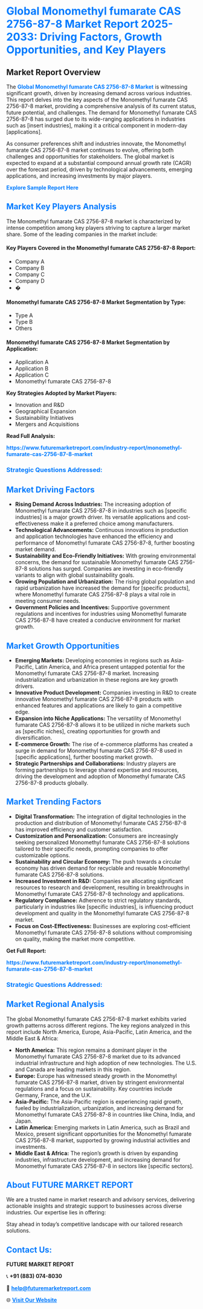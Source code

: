<h1 style="color: #007BFF;">Global Monomethyl fumarate CAS 2756-87-8 Market Report 2025-2033: Driving Factors, Growth Opportunities, and Key Players</h1>

<section id="overview">
<h2>Market Report Overview</h2>
<p>The <a href="https://www.futuremarketreport.com/industry-report/monomethyl-fumarate-cas-2756-87-8-market" style="color: #007BFF; text-decoration: none;"><strong>Global Monomethyl fumarate CAS 2756-87-8 Market</strong></a> is witnessing significant growth, driven by increasing demand across various industries. This report delves into the key aspects of the Monomethyl fumarate CAS 2756-87-8 market, providing a comprehensive analysis of its current status, future potential, and challenges. The demand for Monomethyl fumarate CAS 2756-87-8 has surged due to its wide-ranging applications in industries such as [insert industries], making it a critical component in modern-day [applications].</p>
<p>As consumer preferences shift and industries innovate, the Monomethyl fumarate CAS 2756-87-8 market continues to evolve, offering both challenges and opportunities for stakeholders. The global market is expected to expand at a substantial compound annual growth rate (CAGR) over the forecast period, driven by technological advancements, emerging applications, and increasing investments by major players.</p>
</section>

<section id="overview">
<p><a href="https://www.futuremarketreport.com/request-sample/reportId=111320" style="color: #007BFF; text-decoration: none;"><strong>Explore Sample Report Here</strong></a></p>
</section>

<section id="key-players">
<h2 style="color: #007BFF;">Market Key Players Analysis</h2>
<p>The Monomethyl fumarate CAS 2756-87-8 market is characterized by intense competition among key players striving to capture a larger market share. Some of the leading companies in the market include:</p>
<h4>Key Players Covered in the Monomethyl fumarate CAS 2756-87-8 Report:</h4>
<ul><li>Company A</li><li>Company B</li><li>Company C</li><li>Company D</li><li>�</li></ul>
<h4>Monomethyl fumarate CAS 2756-87-8 Market Segmentation by Type:</h4>
<ul><li>Type A</li><li>Type B</li><li>Others</li></ul>

<h4>Monomethyl fumarate CAS 2756-87-8 Market Segmentation by Application:</h4>
<ul><li>Application A</li><li>Application B</li><li>Application C</li><li>Monomethyl fumarate CAS 2756-87-8</li></ul>
<p><strong>Key Strategies Adopted by Market Players:</strong></p>
<ul>
<li>Innovation and R&D</li>
<li>Geographical Expansion</li>
<li>Sustainability Initiatives</li>
<li>Mergers and Acquisitions</li>
</ul>
</section>

<section>
<p><strong>Read Full Analysis: </strong></p><a href="https://www.futuremarketreport.com/industry-report/monomethyl-fumarate-cas-2756-87-8-market" style="color: #007BFF; text-decoration: none;"><strong>https://www.futuremarketreport.com/industry-report/monomethyl-fumarate-cas-2756-87-8-market</strong></a>
<h3 style="color: #007BFF;">Strategic Questions Addressed:</h3>
</section>

<section id="driving-factors">
<h2 style="color: #007BFF;">Market Driving Factors</h2>
<ul>
<li><strong>Rising Demand Across Industries:</strong> The increasing adoption of Monomethyl fumarate CAS 2756-87-8 in industries such as [specific industries] is a major growth driver. Its versatile applications and cost-effectiveness make it a preferred choice among manufacturers.</li>
<li><strong>Technological Advancements:</strong> Continuous innovations in production and application technologies have enhanced the efficiency and performance of Monomethyl fumarate CAS 2756-87-8, further boosting market demand.</li>
<li><strong>Sustainability and Eco-Friendly Initiatives:</strong> With growing environmental concerns, the demand for sustainable Monomethyl fumarate CAS 2756-87-8 solutions has surged. Companies are investing in eco-friendly variants to align with global sustainability goals.</li>
<li><strong>Growing Population and Urbanization:</strong> The rising global population and rapid urbanization have increased the demand for [specific products], where Monomethyl fumarate CAS 2756-87-8 plays a vital role in meeting consumer needs.</li>
<li><strong>Government Policies and Incentives:</strong> Supportive government regulations and incentives for industries using Monomethyl fumarate CAS 2756-87-8 have created a conducive environment for market growth.</li>
</ul>
</section>

<section id="growth-opportunities">
<h2 style="color: #007BFF;">Market Growth Opportunities</h2>
<ul>
<li><strong>Emerging Markets:</strong> Developing economies in regions such as Asia-Pacific, Latin America, and Africa present untapped potential for the Monomethyl fumarate CAS 2756-87-8 market. Increasing industrialization and urbanization in these regions are key growth drivers.</li>
<li><strong>Innovative Product Development:</strong> Companies investing in R&D to create innovative Monomethyl fumarate CAS 2756-87-8 products with enhanced features and applications are likely to gain a competitive edge.</li>
<li><strong>Expansion into Niche Applications:</strong> The versatility of Monomethyl fumarate CAS 2756-87-8 allows it to be utilized in niche markets such as [specific niches], creating opportunities for growth and diversification.</li>
<li><strong>E-commerce Growth:</strong> The rise of e-commerce platforms has created a surge in demand for Monomethyl fumarate CAS 2756-87-8 used in [specific applications], further boosting market growth.</li>
<li><strong>Strategic Partnerships and Collaborations:</strong> Industry players are forming partnerships to leverage shared expertise and resources, driving the development and adoption of Monomethyl fumarate CAS 2756-87-8 products globally.</li>
</ul>
</section>

<section id="trending-factors">
<h2 style="color: #007BFF;">Market Trending Factors</h2>
<ul>
<li><strong>Digital Transformation:</strong> The integration of digital technologies in the production and distribution of Monomethyl fumarate CAS 2756-87-8 has improved efficiency and customer satisfaction.</li>
<li><strong>Customization and Personalization:</strong> Consumers are increasingly seeking personalized Monomethyl fumarate CAS 2756-87-8 solutions tailored to their specific needs, prompting companies to offer customizable options.</li>
<li><strong>Sustainability and Circular Economy:</strong> The push towards a circular economy has driven demand for recyclable and reusable Monomethyl fumarate CAS 2756-87-8 solutions.</li>
<li><strong>Increased Investment in R&D:</strong> Companies are allocating significant resources to research and development, resulting in breakthroughs in Monomethyl fumarate CAS 2756-87-8 technology and applications.</li>
<li><strong>Regulatory Compliance:</strong> Adherence to strict regulatory standards, particularly in industries like [specific industries], is influencing product development and quality in the Monomethyl fumarate CAS 2756-87-8 market.</li>
<li><strong>Focus on Cost-Effectiveness:</strong> Businesses are exploring cost-efficient Monomethyl fumarate CAS 2756-87-8 solutions without compromising on quality, making the market more competitive.</li>
</ul>
</section>

<section>
<p><strong>Get Full Report: </strong></p><a href="https://www.futuremarketreport.com/industry-report/monomethyl-fumarate-cas-2756-87-8-market" style="color: #007BFF; text-decoration: none;"><strong>https://www.futuremarketreport.com/industry-report/monomethyl-fumarate-cas-2756-87-8-market</strong></a>
<h3 style="color: #007BFF;">Strategic Questions Addressed:</h3>
</section>


<section id="regional-analysis">
<h2 style="color: #007BFF;">Market Regional Analysis</h2>
<p>The global Monomethyl fumarate CAS 2756-87-8 market exhibits varied growth patterns across different regions. The key regions analyzed in this report include North America, Europe, Asia-Pacific, Latin America, and the Middle East & Africa:</p>
<ul>
<li><strong>North America:</strong> This region remains a dominant player in the Monomethyl fumarate CAS 2756-87-8 market due to its advanced industrial infrastructure and high adoption of new technologies. The U.S. and Canada are leading markets in this region.</li>
<li><strong>Europe:</strong> Europe has witnessed steady growth in the Monomethyl fumarate CAS 2756-87-8 market, driven by stringent environmental regulations and a focus on sustainability. Key countries include Germany, France, and the U.K.</li>
<li><strong>Asia-Pacific:</strong> The Asia-Pacific region is experiencing rapid growth, fueled by industrialization, urbanization, and increasing demand for Monomethyl fumarate CAS 2756-87-8 in countries like China, India, and Japan.</li>
<li><strong>Latin America:</strong> Emerging markets in Latin America, such as Brazil and Mexico, present significant opportunities for the Monomethyl fumarate CAS 2756-87-8 market, supported by growing industrial activities and investments.</li>
<li><strong>Middle East & Africa:</strong> The region’s growth is driven by expanding industries, infrastructure development, and increasing demand for Monomethyl fumarate CAS 2756-87-8 in sectors like [specific sectors].</li>
</ul>
</section>

<footer>
<h2 style="color: #007BFF;">About FUTURE MARKET REPORT</h2>
<p>We are a trusted name in market research and advisory services, delivering actionable insights and strategic support to businesses across diverse industries. Our expertise lies in offering:</p>

<p>Stay ahead in today’s competitive landscape with our tailored research solutions.</p>

<h2 style="color: #007BFF;">Contact Us:</h2>
<p><strong>FUTURE MARKET REPORT</strong></p>
<p>📞 <strong>+91 (883) 074-8030</strong></p>
<p>📧 <strong><a href="mailto:help@futuremarketreport.com" style="color: #007BFF;">help@futuremarketreport.com</a></strong></p>
<p>🌐 <strong><a href="https://www.futuremarketreport.com/" style="color: #007BFF;">Visit Our Website</a></strong></p>
</footer>